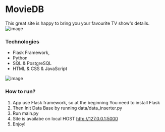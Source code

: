 # MovieDB
This great site is happy to bring you your favourite TV show's details. 
![image](https://github.com/MonikaFranczyk/MovieDB/assets/102509875/0702dd55-8564-4d3c-b829-5b1a4d0f182e)

### Technologies
- Flask Framework,
- Python
- SQL & PostgreSQL
- HTML & CSS & JavaScript

![image](https://github.com/MonikaFranczyk/MovieDB/assets/102509875/86eb9516-cc54-4341-8f2d-1efbb81be13a)

### How to run?
1. App use Flask framework, so at the beginning You need to install Flask
2. Then Init Data Base by running data/data_inserter.py
3. Run main.py
4. Site is availabe on local HOST http://127.0.0.1:5000
5. Enjoy!

